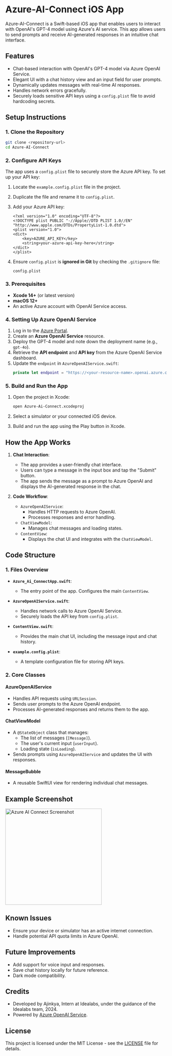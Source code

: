 # Azure-AI-Connect iOS App

Azure-AI-Connect is a Swift-based iOS app that enables users to interact with OpenAI's GPT-4 model using Azure's AI service. This app allows users to send prompts and receive AI-generated responses in an intuitive chat interface.

## Features
- Chat-based interaction with OpenAI's GPT-4 model via Azure OpenAI Service.
- Elegant UI with a chat history view and an input field for user prompts.
- Dynamically updates messages with real-time AI responses.
- Handles network errors gracefully.
- Securely loads sensitive API keys using a `config.plist` file to avoid hardcoding secrets.

## Setup Instructions

### 1. Clone the Repository
```bash
git clone <repository-url>
cd Azure-AI-Connect
```

### 2. Configure API Keys

The app uses a `config.plist` file to securely store the Azure API key. To set up your API key:

1. Locate the `example.config.plist` file in the project.
2. Duplicate the file and rename it to `config.plist`.
3. Add your Azure API key:
   ```plist
   <?xml version="1.0" encoding="UTF-8"?>
   <!DOCTYPE plist PUBLIC "-//Apple//DTD PLIST 1.0//EN" "http://www.apple.com/DTDs/PropertyList-1.0.dtd">
   <plist version="1.0">
   <dict>
       <key>AZURE_API_KEY</key>
       <string>your-azure-api-key-here</string>
   </dict>
   </plist>
   ```

4. Ensure `config.plist` is **ignored in Git** by checking the `.gitignore` file:
   ```
   config.plist
   ```

### 3. Prerequisites
- **Xcode 14+** (or latest version)
- **macOS 12+**
- An active Azure account with OpenAI Service access.

### 4. Setting Up Azure OpenAI Service

1. Log in to the [Azure Portal](https://portal.azure.com/).
2. Create an **Azure OpenAI Service** resource.
3. Deploy the GPT-4 model and note down the deployment name (e.g., `gpt-4o`).
4. Retrieve the **API endpoint** and **API key** from the Azure OpenAI Service dashboard.
5. Update the `endpoint` in `AzureOpenAIService.swift`:
   ```swift
   private let endpoint = "https://<your-resource-name>.openai.azure.com/openai/deployments/<deployment-id>/chat/completions?api-version=2024-08-01-preview"
   ```

### 5. Build and Run the App

1. Open the project in Xcode:
   ```bash
   open Azure-Ai-Connect.xcodeproj
   ```

2. Select a simulator or your connected iOS device.
3. Build and run the app using the Play button in Xcode.

## How the App Works

1. **Chat Interaction**:
   - The app provides a user-friendly chat interface.
   - Users can type a message in the input box and tap the "Submit" button.
   - The app sends the message as a prompt to Azure OpenAI and displays the AI-generated response in the chat.

2. **Code Workflow**:
   - `AzureOpenAIService`:
     - Handles HTTP requests to Azure OpenAI.
     - Processes responses and error handling.
   - `ChatViewModel`:
     - Manages chat messages and loading states.
   - `ContentView`:
     - Displays the chat UI and integrates with the `ChatViewModel`.

## Code Structure

### 1. Files Overview
- **`Azure_Ai_ConnectApp.swift`**:
  - The entry point of the app. Configures the main `ContentView`.

- **`AzureOpenAIService.swift`**:
  - Handles network calls to Azure OpenAI Service.
  - Securely loads the API key from `config.plist`.

- **`ContentView.swift`**:
  - Provides the main chat UI, including the message input and chat history.

- **`example.config.plist`**:
  - A template configuration file for storing API keys.

### 2. Core Classes
#### AzureOpenAIService
- Handles API requests using `URLSession`.
- Sends user prompts to the Azure OpenAI endpoint.
- Processes AI-generated responses and returns them to the app.

#### ChatViewModel
- A `@StateObject` class that manages:
  - The list of messages (`[Message]`).
  - The user's current input (`userInput`).
  - Loading state (`isLoading`).
- Sends prompts using `AzureOpenAIService` and updates the UI with responses.

#### MessageBubble
- A reusable SwiftUI view for rendering individual chat messages.

## Example Screenshot

<img src="https://github.com/AjinkyaSambare/Azure_Ai_Chat/blob/main/image.png" alt="Azure AI Connect Screenshot" width="300"/>

## Known Issues
- Ensure your device or simulator has an active internet connection.
- Handle potential API quota limits in Azure OpenAI.

## Future Improvements
- Add support for voice input and responses.
- Save chat history locally for future reference.
- Dark mode compatibility.

## Credits
- Developed by Ajinkya, Intern at Idealabs, under the guidance of the Idealabs team, 2024.
- Powered by [Azure OpenAI Service](https://azure.microsoft.com/en-us/services/cognitive-services/openai-service/).

## License
This project is licensed under the MIT License - see the [LICENSE](./LICENSE) file for details.
